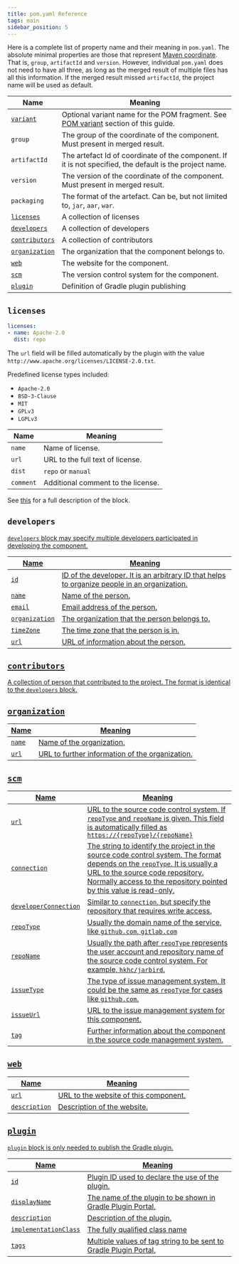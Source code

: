 ```yaml
---
title: pom.yaml Reference
tags: main
sidebar_position: 5
---
```


Here is a complete list of property name and their meaning in `pom.yaml`. The absolute minimal properties are those that represent [Maven coordinate](https://maven.apache.org/pom.html#Maven_Coordinates). That is, `group`, `artifactId` and `version`. However, individual `pom.yaml` does not need to have all three, as long as the merged result of multiple files has all this information. If the merged result missed `artifactId`, the project name will be used as default.

| Name           | Meaning                                                      |
| -------------- | ------------------------------------------------------------ |
| [`variant`](pom#variant) | Optional variant name for the POM fragment. See [POM variant](pom#variant) section of this guide. |
| `group`        | The group of the coordinate of the component. Must present in merged result. |
| `artifactId`   | The artefact Id of coordinate of the component. If it is not specified, the default is the project name. |
| `version`      | The version of the coordinate of the component. Must present in merged result. |
| `packaging`    | The format of the artefact. Can be, but not limited to, `jar`, `aar`, `war`. |
| [`licenses`](#licenses)     | A collection of licenses                                     |
| [`developers`](#developers)  | A collection of developers                                   |
| [`contributors`](#contributors) | A collection of contributors                                 |
| [`organization`](#organization) | The organization that the component belongs to.               |
| [`web`](#web)          | The website for the component.                              |
| [`scm`](#scm)          | The version control system for the component.                |
| [`plugin`](#plugin)       | Definition of Gradle plugin publishing                       |

## `licenses` <a href="#licenses"/>

```yaml
licenses:
- name: Apache-2.0
  dist: repo
```

The `url` field will be filled automatically by the plugin with the value `http://www.apache.org/licenses/LICENSE-2.0.txt`.

Predefined license types included:

- `Apache-2.0`
- `BSD-3-Clause`
- `MIT`
- `GPLv3`
- `LGPLv3`

| Name      | Meaning                            |
| --------- | ---------------------------------- |
| `name`    | Name of license.                   |
| `url`     | URL to the full text of license.   |
| `dist`    | `repo` or `manual`                 |
| `comment` | Additional comment to the license. |

See [this](https://maven.apache.org/pom.html#licenses) for a full description of the block.

## `developers` <a href="#developers"/>

`developers` block may specify multiple developers participated in developing the component.

| Name           | Meaning                                                      |
| -------------- | ------------------------------------------------------------ |
| `id`           | ID of the developer. It is an arbitrary ID that helps to organize people in an organization. |
| `name`         | Name of the person.                                          |
| `email`        | Email address of the person.                                 |
| `organization` | The organization that the person belongs to.                  |
| `timeZone`     | The time zone that the person is in.                         |
| `url`          | URL of information about the person.                        |

## `contributors` <a href="#contributors"/>

A collection of person that contributed to the project. The format is identical to the `developers` block.

## `organization` <a href="#organization"/>

| Name   | Meaning                                         |
| ------ | ----------------------------------------------- |
| `name` | Name of the organization.                       |
| `url`  | URL to further information of the organization. |

## `scm` <a href="#scm"/>

| Name                  | Meaning                                                      |
| --------------------- | ------------------------------------------------------------ |
| `url`                 | URL to the source code control system. If `repoType` and `repoName` is given. This field is automatically filled as `https://{repoType}/{repoName}` |
| `connection`          | The string to identify the project in the source code control system. The format depends on the `repoType`. It is usually a URL to the source code repository. Normally access to the repository pointed by this value is read-only. |
| `developerConnection` | Similar to `connection`, but specify the repository that requires write access. |
| `repoType`            | Usually the domain name of the service, like `github.com`, `gitlab.com` |
| `repoName`            | Usually the path after `repoType` represents the user account and repository name of the source code control system. For example, `hkhc/jarbird`. |
| `issueType`           | The type of issue management system. It could be the same as `repoType` for cases like `github.com`. |
| `issueUrl`            | URL to the issue management system for this component.       |
| `tag`                 | Further information about the component in the source code management system. |

## `web` <a href="#web"/>

| Name          | Meaning                               |
| ------------- | ------------------------------------- |
| `url`         | URL to the website of this component. |
| `description` | Description of the website.          |

## `plugin` <a href="#plugin"/>

`plugin` block is only needed to publish the Gradle plugin.

| Name                  | Meaning                                                      |
| --------------------- | ------------------------------------------------------------ |
| `id`                  | Plugin ID used to declare the use of the plugin.                 |
| `displayName`         | The name of the plugin to be shown in Gradle Plugin Portal.      |
| `description`         | Description of the plugin.                                   |
| `implementationClass` | The fully qualified class name                               |
| `tags`                | Multiple values of tag string to be sent to Gradle Plugin Portal. |


